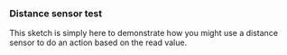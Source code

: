 ### Distance sensor test ###

This sketch is simply here to demonstrate how you might use a distance sensor to do an action based on the read value.
